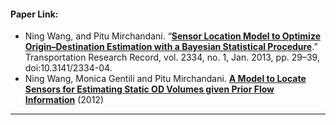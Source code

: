 #### Paper Link:     

- Ning Wang, and Pitu Mirchandani. “[**Sensor Location Model to Optimize Origin–Destination Estimation with a Bayesian Statistical Procedure**](https://journals.sagepub.com/doi/pdf/10.3141/2334-04).” Transportation Research Record, vol. 2334, no. 1, Jan. 2013, pp. 29–39, doi:10.3141/2334-04.
- Ning Wang, Monica Gentili and Pitu Mirchandani. [**A Model to Locate Sensors for Estimating Static OD Volumes given Prior Flow Information**](https://www.researchgate.net/publication/270210001_Model_to_Locate_Sensors_for_Estimation_of_Static_Origin-Destination_Volumes_Given_Prior_Flow_Information) (2012) 

__________________________________________________
